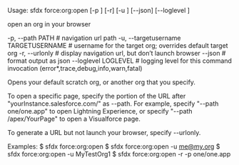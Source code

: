 Usage: sfdx force:org:open [-p <string>] [-r] [-u <string>] [--json] [--loglevel <string>]

open an org in your browser

 -p, --path PATH                     # navigation url path
 -u, --targetusername TARGETUSERNAME # username for the target org; overrides default target org
 -r, --urlonly                       # display navigation url, but don’t launch browser
 --json                              # format output as json
 --loglevel LOGLEVEL                 # logging level for this command invocation (error*,trace,debug,info,warn,fatal)

Opens your default scratch org, or another org that you specify.

To open a specific page, specify the portion of the URL after "yourInstance.salesforce.com/" as --path. 
For example, specify "--path one/one.app" to open Lightning Experience, or specify "--path /apex/YourPage" to open a Visualforce page.

To generate a URL but not launch your browser, specify --urlonly.

Examples:
  $ sfdx force:org:open
  $ sfdx force:org:open -u me@my.org
  $ sfdx force:org:open -u MyTestOrg1
  $ sfdx force:org:open -r -p one/one.app

